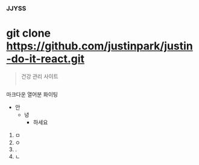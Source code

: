 ### JJYSS 
# git clone https://github.com/justinpark/justin-do-it-react.git

> 건강 관리 사이트
>  > ~~~~



마크다운
열어분 화이팅

* 안
  * 녕   
    * 하세요 


1. ㅁ
2. ㅇ
3. .
4. ㄴ
